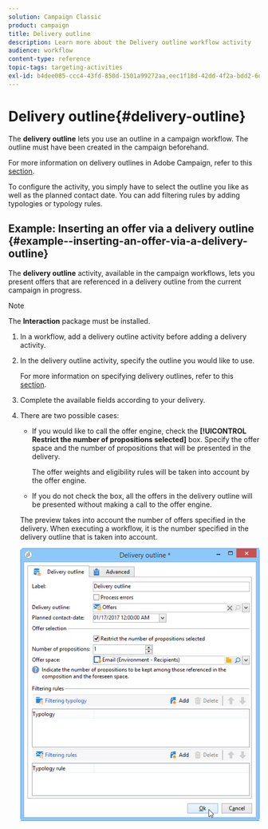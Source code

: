 ```yaml
---
solution: Campaign Classic
product: campaign
title: Delivery outline
description: Learn more about the Delivery outline workflow activity
audience: workflow
content-type: reference
topic-tags: targeting-activities
exl-id: b4dee085-ccc4-43fd-850d-1501a99272aa,eec1f18d-42dd-4f2a-bdd2-6d2a2149f6ab
---
```

# Delivery outline{#delivery-outline}

The **delivery outline** lets you use an outline in a campaign workflow. The outline must have been created in the campaign beforehand.

For more information on delivery outlines in Adobe Campaign, refer to this [section](../../campaign/using/marketing-campaign-deliveries.md#associating-and-structuring-resources-linked-via-a-delivery-outline).

To configure the activity, you simply have to select the outline you like as well as the planned contact date. You can add filtering rules by adding typologies or typology rules.

## Example: Inserting an offer via a delivery outline {#example--inserting-an-offer-via-a-delivery-outline}

The **delivery outline** activity, available in the campaign workflows, lets you present offers that are referenced in a delivery outline from the current campaign in progress.

>[!NOTE]
>
>The **Interaction** package must be installed.

1. In a workflow, add a delivery outline activity before adding a delivery activity.
1. In the delivery outline activity, specify the outline you would like to use.

   For more information on specifying delivery outlines, refer to this [section](../../campaign/using/marketing-campaign-deliveries.md#associating-and-structuring-resources-linked-via-a-delivery-outline).

1. Complete the available fields according to your delivery.
1. There are two possible cases:

    * If you would like to call the offer engine, check the **[!UICONTROL Restrict the number of propositions selected]** box. Specify the offer space and the number of propositions that will be presented in the delivery.

      The offer weights and eligibility rules will be taken into account by the offer engine.
    
    * If you do not check the box, all the offers in the delivery outline will be presented without making a call to the offer engine.

   The preview takes into account the number of offers specified in the delivery. When executing a workflow, it is the number specified in the delivery outline that is taken into account.

   ![](assets/int_compo_offre_wf1.png)
